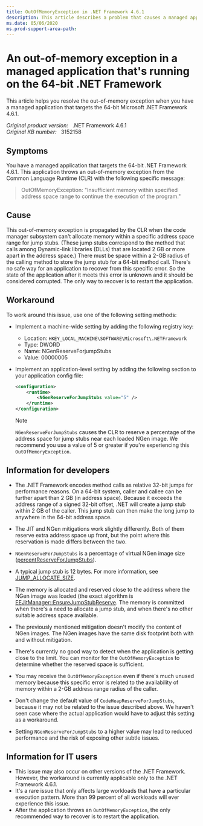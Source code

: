 ```yaml
---
title: OutOfMemoryException in .NET Framework 4.6.1
description: This article describes a problem that causes a managed application that targets the .NET Framework 4.6.1 to throw an out-of-memory exception from the CLR.
ms.date: 05/06/2020
ms.prod-support-area-path: 
---
```

# An out-of-memory exception in a managed application that's running on the 64-bit .NET Framework

This article helps you resolve the out-of-memory exception when you have a managed application that targets the 64-bit Microsoft .NET Framework 4.6.1.

_Original product version:_ &nbsp; .NET Framework 4.6.1  
_Original KB number:_ &nbsp; 3152158

## Symptoms

You have a managed application that targets the 64-bit .NET Framework 4.6.1. This application throws an out-of-memory exception from the Common Language Runtime (CLR) with the following specific message:

> OutOfMemoryException: "Insufficient memory within specified address space range to continue the execution of the program."

## Cause

This out-of-memory exception is propagated by the CLR when the code manager subsystem can't allocate memory within a specific address space range for jump stubs. (These jump stubs correspond to the method that calls among Dynamic-link libraries (DLLs) that are located 2 GB or more apart in the address space.) There must be space within a 2-GB radius of the calling method to store the jump stub for a 64-bit method call. There's no safe way for an application to recover from this specific error. So the state of the application after it meets this error is unknown and it should be considered corrupted. The only way to recover is to restart the application.

## Workaround

To work around this issue, use one of the following setting methods:

- Implement a machine-wide setting by adding the following registry key:

  - Location: `HKEY_LOCAL_MACHINE\SOFTWARE\Microsoft\.NETFramework`  
  - Type: DWORD
  - Name: NGenReserveForjumpStubs
  - Value: 00000005

- Implement an application-level setting by adding the following section to your application config file:

    ```xml
    <configuration>
        <runtime>
            <NGenReserveForJumpStubs value="5" />
        </runtime>
    </configuration>
    ```

    > [!NOTE]
    > `NGenReserveForJumpStubs` causes the CLR to reserve a percentage of the address space for jump stubs near each loaded NGen image. We recommend you use a value of 5 or greater if you're experiencing this `OutOfMemoryException`.

## Information for developers

- The .NET Framework encodes method calls as relative 32-bit jumps for performance reasons. On a 64-bit system, caller and callee can be further apart than 2 GB (in address space). Because it exceeds the address range of a signed 32-bit offset, .NET will create a jump stub within 2 GB of the caller. This jump stub can then make the long jump to anywhere in the 64-bit address space.

- The JIT and NGen mitigations work slightly differently. Both of them reserve extra address space up front, but the point where this reservation is made differs between the two.
- `NGenReserveForJumpStubs` is a percentage of virtual NGen image size ([percentReserveForJumpStubs](https://github.com/dotnet/coreclr/blob/master/src/vm/pefile.cpp#l1690)).

- A typical jump stub is 12 bytes. For more information, see [JUMP_ALLOCATE_SIZE](https://github.com/dotnet/coreclr/blob/a8192fbc7064ed96cfeb8872bcb6479c217f7b5f/src/vm/amd64/cgencpu.h#l49).

- The memory is allocated and reserved close to the address where the NGen image was loaded (the exact algorithm is [EEJitManager::EnsureJumpStubReserve](https://github.com/dotnet/coreclr/blob/a8192fbc7064ed96cfeb8872bcb6479c217f7b5f/src/vm/codeman.cpp#l1892). The memory is committed when there's a need to allocate a jump stub, and when there's no other suitable address space available.

- The previously mentioned mitigation doesn't modify the content of NGen images. The NGen images have the same disk footprint both with and without mitigation.

- There's currently no good way to detect when the application is getting close to the limit. You can monitor for the `OutOfMemoryException` to determine whether the reserved space is sufficient.

- You may receive the `OutOfMemoryException` even if there's much unused memory because this specific error is related to the availability of memory within a 2-GB address range radius of the caller.

- Don't change the default value of `CodeHeapReserveForJumpStubs`, because it may not be related to the issue described above. We haven't seen case where the actual application would have to adjust this setting as a workaround.
- Setting `NGenReserveForJumpStubs` to a higher value may lead to reduced performance and the risk of exposing other subtle issues.

## Information for IT users

- This issue may also occur on other versions of the .NET Framework. However, the workaround is currently applicable only to the .NET Framework 4.6.1.
- It's a rare issue that only affects large workloads that have a particular execution pattern. More than 99 percent of all workloads will ever experience this issue.
- After the application throws an `OutOfMemoryException`, the only recommended way to recover is to restart the application.
